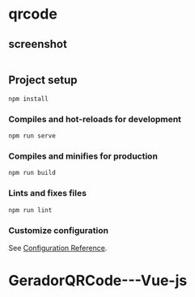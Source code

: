 # qrcode

## screenshot
<img src="https://cdn.discordapp.com/attachments/903442055282429963/982316852124459038/unknown.png" alt="">



## Project setup
```
npm install
```

### Compiles and hot-reloads for development
```
npm run serve
```

### Compiles and minifies for production
```
npm run build
```

### Lints and fixes files
```
npm run lint
```

### Customize configuration
See [Configuration Reference](https://cli.vuejs.org/config/).
# GeradorQRCode---Vue-js
